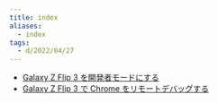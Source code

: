 ```yaml
---
title: index
aliases:
  - index
tags:
  - d/2022/04/27
---
```



- [Galaxy Z Flip 3 を開発者モードにする](27/Galaxy%20Z%20Flip%203%20を開発者モードにする.md)
- [Galaxy Z Flip 3 で Chrome をリモートデバッグする](27/Galaxy%20Z%20Flip%203%20で%20Chrome%20をリモートデバッグする.md)
